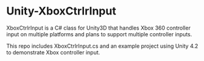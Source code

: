 Unity-XboxCtrlrInput
====================

XboxCtrlrInput is a C# class for Unity3D that handles Xbox 360 controller input on multiple platforms and plans to support multiple controller inputs.

This repo includes XboxCtrlrInput.cs and an example project using Unity 4.2 to demonstrate Xbox controller input.
